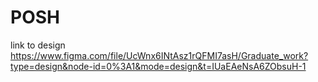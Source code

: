 # POSH 
link to design https://www.figma.com/file/UcWnx6INtAsz1rQFMI7asH/Graduate_work?type=design&node-id=0%3A1&mode=design&t=IUaEAeNsA6ZObsuH-1
